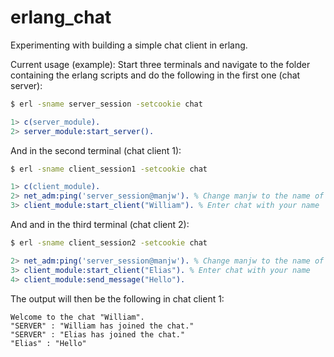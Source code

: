 # erlang_chat
Experimenting with building a simple chat client in erlang.

Current usage (example):
Start three terminals and navigate to the folder containing the erlang scripts and do the following in the first one (chat server):
```bash
$ erl -sname server_session -setcookie chat
```
```erlang
1> c(server_module).
2> server_module:start_server().
```

And in the second terminal (chat client 1):
```bash
$ erl -sname client_session1 -setcookie chat
```
```erlang
1> c(client_module).
2> net_adm:ping('server_session@manjw'). % Change manjw to the name of your computer
3> client_module:start_client("William"). % Enter chat with your name
```

And and in the third terminal (chat client 2):
```bash
$ erl -sname client_session2 -setcookie chat
```
```erlang
2> net_adm:ping('server_session@manjw'). % Change manjw to the name of your computer
3> client_module:start_client("Elias"). % Enter chat with your name
4> client_module:send_message("Hello").
```

The output will then be the following in chat client 1:
```
Welcome to the chat "William".
"SERVER" : "William has joined the chat."
"SERVER" : "Elias has joined the chat."
"Elias" : "Hello" 
```
